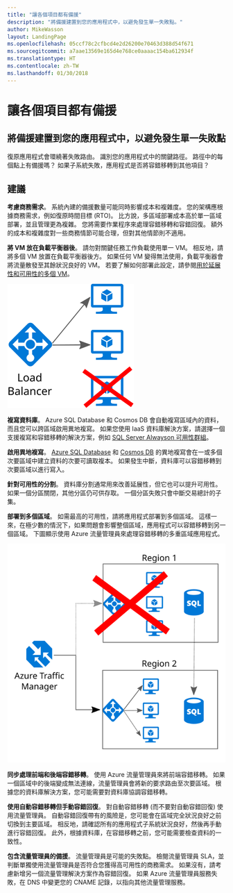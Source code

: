 ```yaml
---
title: "讓各個項目都有備援"
description: "將備援建置到您的應用程式中，以避免發生單一失敗點。"
author: MikeWasson
layout: LandingPage
ms.openlocfilehash: 05ccf78c2cfbcd4e2d26200e70463d388d54f671
ms.sourcegitcommit: a7aae13569e165d4e768ce0aaaac154ba612934f
ms.translationtype: HT
ms.contentlocale: zh-TW
ms.lasthandoff: 01/30/2018
---
```

# <a name="make-all-things-redundant"></a>讓各個項目都有備援

## <a name="build-redundancy-into-your-application-to-avoid-having-single-points-of-failure"></a>將備援建置到您的應用程式中，以避免發生單一失敗點

復原應用程式會環繞著失敗路由。 識別您的應用程式中的關鍵路徑。 路徑中的每個點上有備援嗎？ 如果子系統失敗，應用程式是否將容錯移轉到其他項目？

## <a name="recommendations"></a>建議 

**考慮商務需求**。 系統內建的備援數量可能同時影響成本和複雜度。 您的架構應根據商務需求，例如復原時間目標 (RTO)。 比方說，多區域部署成本高於單一區域部署，並且管理更為複雜。 您將需要作業程序來處理容錯移轉和容錯回復。 額外的成本和複雜度對一些商務情節可能合理，但對其他情節則不適用。

**將 VM 放在負載平衡器後**。 請勿對關鍵任務工作負載使用單一 VM。 相反地，請將多個 VM 放置在負載平衡器後方。 如果任何 VM 變得無法使用，負載平衡器會將流量散發至其餘狀況良好的 VM。 若要了解如何部署此設定，請參閱[用於延展性和可用性的多個 VM][multi-vm-blueprint]。

![](./images/load-balancing.svg)

**複寫資料庫**。 Azure SQL Database 和 Cosmos DB 會自動複寫區域內的資料，而且您可以跨區域啟用異地複寫。 如果您使用 IaaS 資料庫解決方案，請選擇一個支援複寫和容錯移轉的解決方案，例如 [SQL Server Alwayson 可用性群組][sql-always-on]。 

**啟用異地複寫**。 [Azure SQL Database][sql-geo-replication] 和 [Cosmos DB][cosmosdb-geo-replication] 的異地複寫會在一或多個次要區域中建立資料的次要可讀取複本。 如果發生中斷，資料庫可以容錯移轉到次要區域以進行寫入。

**針對可用性的分割**。 資料庫分割通常用來改善延展性，但它也可以提升可用性。 如果一個分區關閉，其他分區仍可供存取。 一個分區失敗只會中斷交易總計的子集。 

**部署到多個區域**。 如需最高的可用性，請將應用程式部署到多個區域。 這樣一來，在極少數的情況下，如果問題會影響整個區域，應用程式可以容錯移轉到另一個區域。 下圖顯示使用 Azure 流量管理員來處理容錯移轉的多重區域應用程式。

![](images/failover.svg)

**同步處理前端和後端容錯移轉**。 使用 Azure 流量管理員來將前端容錯移轉。 如果一個區域中的後端變成無法連線，流量管理員會將新的要求路由至次要區域。 根據您的資料庫解決方案，您可能需要對資料庫協調容錯移轉。 

**使用自動容錯移轉但手動容錯回復**。 對自動容錯移轉 (而不要對自動容錯回復) 使用流量管理員。 自動容錯回復帶有的風險是，您可能會在區域完全狀況良好之前切換到主要區域。 相反地，請確認所有的應用程式子系統狀況良好，然後再手動進行容錯回復。 此外，根據資料庫，在容錯移轉之前，您可能需要檢查資料的一致性。

**包含流量管理員的備援**。 流量管理員是可能的失敗點。 檢閱流量管理員 SLA，並判斷單獨使用流量管理員是否符合您獲得高可用性的商務需求。 如果沒有，請考慮新增另一個流量管理解決方案作為容錯回復。 如果 Azure 流量管理員服務失敗，在 DNS 中變更您的 CNAME 記錄，以指向其他流量管理服務。



<!-- links -->

[multi-vm-blueprint]: ../../reference-architectures/virtual-machines-windows/multi-vm.md

[cassandra]: http://cassandra.apache.org/
[cosmosdb-geo-replication]: /azure/cosmos-db/distribute-data-globally
[sql-always-on]: https://msdn.microsoft.com/library/hh510230.aspx
[sql-geo-replication]: /azure/sql-database/sql-database-geo-replication-overview
